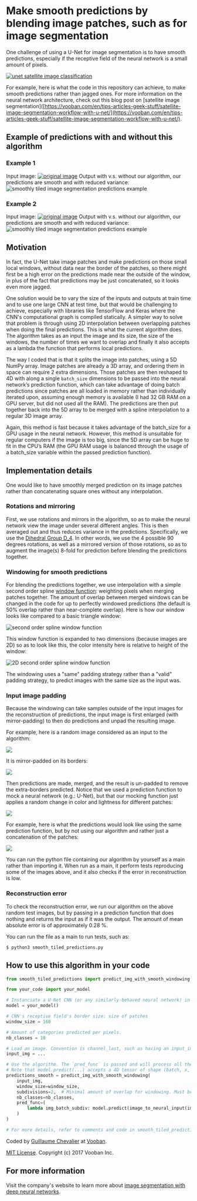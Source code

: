 # Make smooth predictions by blending image patches, such as for image segmentation

One challenge of using a U-Net for image segmentation is to have smooth predictions, especially if the receptive field of the neural network is a small amount of pixels.

[![unet satellite image classification](images/unet-satellite-image-classification.jpg)](https://vooban.com/en/tips-articles-geek-stuff/satellite-image-segmentation-workflow-with-u-net/)

For example, here is what the code in this repository can achieve, to make smooth predictions rather than jagged ones. For more information on the neural network architecture, check out this blog post on [satellite image segmentation]([https://vooban.com/en/tips-articles-geek-stuff/satellite-image-segmentation-workflow-with-u-net/](https://vooban.com/en/tips-articles-geek-stuff/satellite-image-segmentation-workflow-with-u-net/).

## Example of predictions with and without this algorithm
### Example 1
Input image:
[![original image](images/6100_1_3.jpg)](https://www.kaggle.com/c/dstl-satellite-imagery-feature-detection)
Output with v.s. without our algorithm, our predictions are smooth and with reduced variance:
![smoothly tiled image segmentation predictions example](images/6100_1_3_before_after.gif)

### Example 2
Input image:
[![original image](images/6100_2_4.jpg)](https://www.kaggle.com/c/dstl-satellite-imagery-feature-detection)
Output with v.s. without our algorithm, our predictions are smooth and with reduced variance:
![smoothly tiled image segmentation predictions example](images/6100_2_4_before_after.gif)

## Motivation

In fact, the U-Net take image patches and make predictions on those small local windows, without data near the border of the patches, so there might first be a high error on the predictions made near the outside of the window, in plus of the fact that predictions may be just concatenated, so it looks even more jagged.

One solution would be to vary the size of the inputs and outputs at train time and to use one large CNN at test time, but that would be challenging to achieve, especially with libraries like TensorFlow and Keras where the CNN's computational graph is compiled statically. A simpler way to solve that problem is through using 2D interpolation between overlapping patches when doing the final predictions. This is what the current algorithm does. The algorithm takes as an input the image and its size, the size of the windows, the number of times we want to overlap and finally it also accepts as a lambda the function that performs local predictions.

The way I coded that is that it splits the image into patches, using a 5D NumPy array. Image patches are already a 3D array, and ordering them in space can require 2 extra dimensions. Those patches are then reshaped to 4D with along a single `batch_size` dimensions to be passed into the neural network’s prediction function, which can take advantage of doing batch predictions since patches are all loaded in memory rather than individually iterated upon, assuming enough memory is available (I had 32 GB RAM on a GPU server, but did not used all the RAM). The predictions are then put together back into the 5D array to be merged with a spline interpolation to a regular 3D image array.

Again, this method is fast because it takes advantage of the batch_size for a GPU usage in the neural network. However, this method is unsuitable for regular computers if the image is too big, since the 5D array can be huge to fit in the CPU’s RAM (the GPU RAM usage is balanced through the usage of a batch_size variable within the passed prediction function).

## Implementation details

One would like to have smoothly merged prediction on its image patches rather than concatenating square ones without any interpolation.

### Rotations and mirroring

First, we use rotations and mirrors in the algorithm, so as to make the neural network view the image under several different angles. This is then averaged out and thus reduces variance in the predictions. Specifically, we use the [Dihedral Group D_4](http://mathworld.wolfram.com/DihedralGroupD4.html). In other words, we use the 4 possible 90 degrees rotations, as well as a mirrored version of those rotations, so as to augment the image(s) 8-fold for prediction before blending the predictions together.

### Windowing for smooth predictions

For blending the predictions together, we use interpolation with a simple second order spline [window function](https://en.wikipedia.org/wiki/Window_function): weighting pixels when merging patches together. The amount of overlap between merged windows can be changed in the code for up to perfectly windowed predictions (the default is 50% overlap rather than near-complete overlap). Here is how our window looks like compared to a basic triangle window:

![second order spline window function](images/spline.png)

This window function is expanded to two dimensions (because images are 2D) so as to look like this, the color intensity here is relative to height of the window:

![2D second order spline window function](images/2D_spline.png)

The windowing uses a "same" padding strategy rather than a "valid" padding strategy, to predict images with the same size as the input was.

### Input image padding

Because the windowing can take samples outside of the input images for the reconstruction of predictions, the input image is first enlarged (with mirror-padding) to then do predictions and unpad the resulting image.

For example, here is a random image considered as an input to the algorithm:

![](images/figure_1.png)

It is mirror-padded on its borders:

![](images/figure_2.png)

Then predictions are made, merged, and the result is un-padded to remove the extra-borders predicted. Notice that we used a prediction function to mock a neural network (e.g.: U-Net), but that our mocking function just applies a random change in color and lightness for different patches:

![](images/figure_3.png)

For example, here is what the predictions would look like using the same prediction function, but by not using our algorithm and rather just a concatenation of the patches:

![](images/figure_4.png)

You can run the python file containing our algorithm by yourself as a main rather than importing it. When run as a main, it perform tests reproducing some of the images above, and it also checks if the error in reconstruction is low.

### Reconstruction error

To check the reconstruction error, we run our algorithm on the above random test images, but by passing in a prediction function that does nothing and returns the input as if it was the output. The amount of mean absolute error is of approximately 0.28 %.

You can run the file as a main to run tests, such as:
```
$ python3 smooth_tiled_predictions.py
```

## How to use this algorithm in your code

```python
from smooth_tiled_predictions import predict_img_with_smooth_windowing

from your_code import your_model

# Instanciate a U-Net CNN (or any similarly-behaved neural network) in the variable named `model`. We use a Keras model but it can be anything:
model = your_model()

# CNN's receptive field's border size: size of patches
window_size = 160

# Amount of categories predicted per pixels.
nb_classes = 10

# Load an image. Convention is channel_last, such as having an input_img.shape of: (x, y, nb_channels), where nb_channels is of 3 for regular RGB images.
input_img = ...

# Use the algorithm. The `pred_func` is passed and will process all the image 8-fold by tiling small patches with overlap, called once with all those image as a batch outer dimension.
# Note that model.predict(...) accepts a 4D tensor of shape (batch, x, y, nb_channels), such as a Keras model.
predictions_smooth = predict_img_with_smooth_windowing(
    input_img,
    window_size=window_size,
    subdivisions=2,  # Minimal amount of overlap for windowing. Must be an even number.
    nb_classes=nb_classes,
    pred_func=(
        lambda img_batch_subdiv: model.predict(image_to_neural_input(img_batch_subdiv))
    )
)

# For more details, refer to comments and code in smooth_tiled_predictions.py
```

Coded by [Guillaume Chevalier](https://github.com/guillaume-chevalier) at [Vooban](https://vooban.com/en/).

[MIT License](https://github.com/Vooban/Smoothly-Blend-Image-Patches/blob/master/LICENSE). Copyright (c) 2017 Vooban Inc.

## For more information

Visit the company's website to learn more about [image segmentation with deep neural networks](https://vooban.com/en/tips-articles-geek-stuff/satellite-image-segmentation-workflow-with-u-net/).
